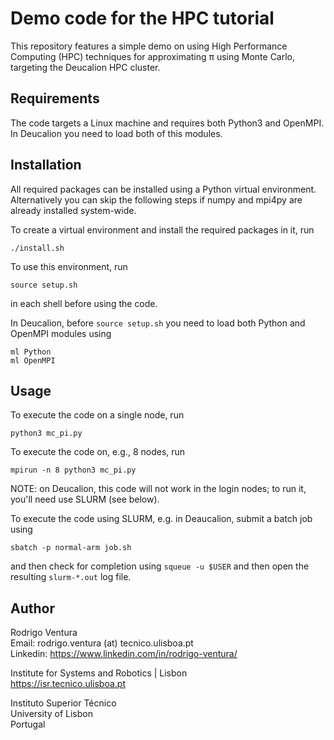 # Demo code for the HPC tutorial

This repository features a simple demo on using High Performance Computing (HPC) techniques for approximating π using Monte Carlo, targeting the Deucalion HPC cluster.

## Requirements

The code targets a Linux machine and requires both Python3 and OpenMPI. In Deucalion you need to load both of this modules.

## Installation

All required packages can be installed using a Python virtual environment. Alternatively you can skip the following steps if numpy and mpi4py are already installed system-wide.

To create a virtual environment and install the required packages in it, run
```
./install.sh
```

To use this environment, run
```
source setup.sh
```
in each shell before using the code.

In Deucalion, before `source setup.sh` you need to load both Python and OpenMPI modules using
```
ml Python
ml OpenMPI
```

## Usage

To execute the code on a single node, run
```
python3 mc_pi.py
```

To execute the code on, e.g., 8 nodes, run
```
mpirun -n 8 python3 mc_pi.py
```
NOTE: on Deucalion, this code will not work in the login nodes; to run it, you'll need use SLURM (see below).

To execute the code using SLURM, e.g. in Deaucalion, submit a batch job using
```
sbatch -p normal-arm job.sh
```
and then check for completion using `squeue -u $USER` and then open the resulting `slurm-*.out` log file.

## Author

Rodrigo Ventura\
Email: rodrigo.ventura (at) tecnico.ulisboa.pt\
Linkedin: https://www.linkedin.com/in/rodrigo-ventura/

Institute for Systems and Robotics | Lisbon\
https://isr.tecnico.ulisboa.pt

Instituto Superior Técnico\
University of Lisbon\
Portugal
